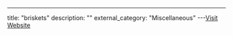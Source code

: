 ---
title: "briskets"
description: ""
external_category: "Miscellaneous"
---[Visit Website](https://github.com/briskets)

